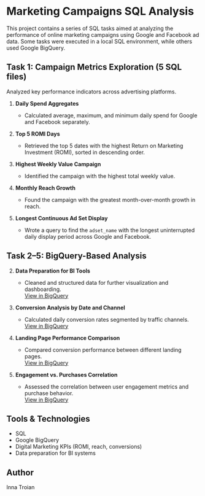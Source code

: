 # Marketing Campaigns SQL Analysis

This project contains a series of SQL tasks aimed at analyzing the performance of online marketing campaigns using Google and Facebook ad data. Some tasks were executed in a local SQL environment, while others used Google BigQuery.

## Task 1: Campaign Metrics Exploration (5 SQL files)
Analyzed key performance indicators across advertising platforms.

1. **Daily Spend Aggregates**  
   - Calculated average, maximum, and minimum daily spend for Google and Facebook separately.

2. **Top 5 ROMI Days**  
   - Retrieved the top 5 dates with the highest Return on Marketing Investment (ROMI), sorted in descending order.

3. **Highest Weekly Value Campaign**  
   - Identified the campaign with the highest total weekly value.

4. **Monthly Reach Growth**  
   - Found the campaign with the greatest month-over-month growth in reach.

5. **Longest Continuous Ad Set Display**  
   - Wrote a query to find the `adset_name` with the longest uninterrupted daily display period across Google and Facebook.

## Task 2–5: BigQuery-Based Analysis

2. **Data Preparation for BI Tools**  
   - Cleaned and structured data for further visualization and dashboarding.  
   [View in BigQuery](https://console.cloud.google.com/bigquery?sq=729805731468:bb40f9df12614d7281f8996191dd3f57)

3. **Conversion Analysis by Date and Channel**  
   - Calculated daily conversion rates segmented by traffic channels.  
   [View in BigQuery](https://console.cloud.google.com/bigquery?sq=729805731468:00a68baca10c42f0ba75921a8965f3f7)

4. **Landing Page Performance Comparison**  
   - Compared conversion performance between different landing pages.  
   [View in BigQuery](https://console.cloud.google.com/bigquery?sq=729805731468:3e7e62eb4377430d9480690dd7cd8fff)

5. **Engagement vs. Purchases Correlation**  
   - Assessed the correlation between user engagement metrics and purchase behavior.  
   [View in BigQuery](https://console.cloud.google.com/bigquery?sq=729805731468:e2a69cb5d83548a08483211a330be5dc)

## Tools & Technologies
- SQL
- Google BigQuery
- Digital Marketing KPIs (ROMI, reach, conversions)
- Data preparation for BI systems

## Author
Inna Troian
